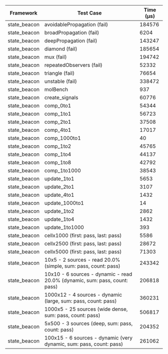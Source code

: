 | Framework | Test Case | Time (μs) |
| --- | --- | --- |
| state_beacon | avoidablePropagation (fail) | 184576 |
| state_beacon | broadPropagation (fail) | 6204 |
| state_beacon | deepPropagation (fail) | 143247 |
| state_beacon | diamond (fail) | 185654 |
| state_beacon | mux (fail) | 194742 |
| state_beacon | repeatedObservers (fail) | 52332 |
| state_beacon | triangle (fail) | 76654 |
| state_beacon | unstable (fail) | 338472 |
| state_beacon | molBench | 937 |
| state_beacon | create_signals | 60776 |
| state_beacon | comp_0to1 | 54344 |
| state_beacon | comp_1to1 | 56723 |
| state_beacon | comp_2to1 | 37508 |
| state_beacon | comp_4to1 | 17017 |
| state_beacon | comp_1000to1 | 40 |
| state_beacon | comp_1to2 | 45765 |
| state_beacon | comp_1to4 | 44137 |
| state_beacon | comp_1to8 | 42792 |
| state_beacon | comp_1to1000 | 38543 |
| state_beacon | update_1to1 | 5653 |
| state_beacon | update_2to1 | 3107 |
| state_beacon | update_4to1 | 1432 |
| state_beacon | update_1000to1 | 14 |
| state_beacon | update_1to2 | 2862 |
| state_beacon | update_1to4 | 1432 |
| state_beacon | update_1to1000 | 393 |
| state_beacon | cellx1000 (first: pass, last: pass) | 5586 |
| state_beacon | cellx2500 (first: pass, last: pass) | 28672 |
| state_beacon | cellx5000 (first: pass, last: pass) | 71303 |
| state_beacon | 10x5 - 2 sources - read 20.0% (simple, sum: pass, count: pass) | 243342 |
| state_beacon | 10x10 - 6 sources - dynamic - read 20.0% (dynamic, sum: pass, count: pass) | 206818 |
| state_beacon | 1000x12 - 4 sources - dynamic (large, sum: pass, count: pass) | 360231 |
| state_beacon | 1000x5 - 25 sources (wide dense, sum: pass, count: pass) | 506817 |
| state_beacon | 5x500 - 3 sources (deep, sum: pass, count: pass) | 204352 |
| state_beacon | 100x15 - 6 sources - dynamic (very dynamic, sum: pass, count: pass) | 261062 |
